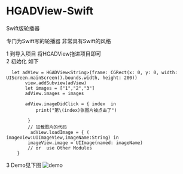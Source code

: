 # HGADView-Swift
Swift版轮播器


专门为Swift写的轮播器   非常具有Swift的风格

1 到导入项目 将HGADView拖进项目即可  
2 初始化  如下

      let adView = HGADView<String>(frame: CGRect(x: 0, y: 0, width: UIScreen.mainScreen().bounds.width, height: 200))
           view.addSubview(adView)
           let images = ["1","2","3"]
           adView.images = images
     
           adView.imageDidClick = { index  in
               print("第\(index)张图片被点击了")
            
            }
            // 加载图片的代码
             adView.loadImage = { ( imageView:UIImageView,imageName:String) in
            imageView.image = UIImage(named: imageName)
            // or  use Other Modules              
        }


3 Demo见下图
![demo](https://github.com/aiqiuqiu/HGADView-Swift/blob/master/demo.gif)
